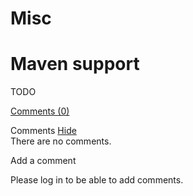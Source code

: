 Misc
====

Maven support
=============

TODO

[Comments
(0)](http://web.archive.org/web/20111024015958/http://wiki.restlet.org/docs_2.1/13-restlet/21-restlet/171-restlet/60-restlet.html#)

Comments
[Hide](http://web.archive.org/web/20111024015958/http://wiki.restlet.org/docs_2.1/13-restlet/21-restlet/171-restlet/60-restlet.html#)
\
There are no comments.

Add a comment

Please log in to be able to add comments.
